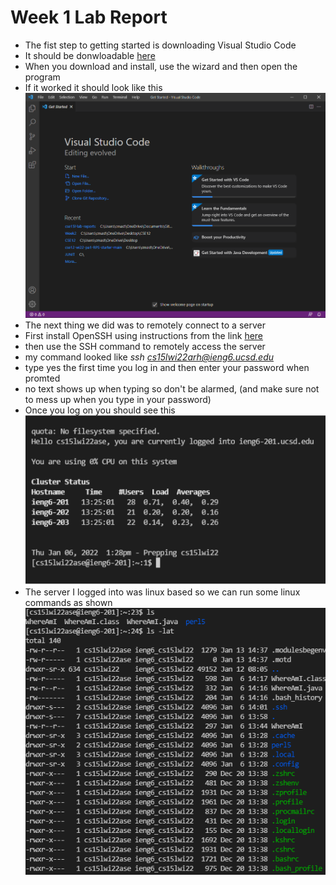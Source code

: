 **Week 1 Lab Report**
=====================
- The fist step to getting started is downloading Visual Studio Code
- It should be donwloadable [here](https://code.visualstudio.com/download)
- When you download and install, use the wizard and then open the program
- If it worked it should look like this ![image](vsCOde.png)
- The next thing we did was to remotely connect to a server 
- First install OpenSSH using instructions from the link [here](https://docs.microsoft.com/en-us/windows-server/administration/openssh/openssh_install_firstuse)
- then use the SSH command to remotely access the server
- my command looked like *ssh cs15lwi22arh@ieng6.ucsd.edu*
- type yes the first time you log in and then enter your password when promted
- no text shows up when typing so don't be alarmed, (and make sure not to mess up when you type in your password)
- Once you log on you should see this ![image](justLoggedin.png)
- The server I logged into was linux based so we can run some linux commands as shown ![image](someCOmmands.png)